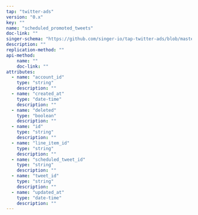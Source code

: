 ```yaml
---
tap: "twitter-ads"
version: "0.x"
key: ""
name: "scheduled_promoted_tweets"
doc-link: ""
singer-schema: "https://github.com/singer-io/tap-twitter-ads/blob/master/tap_twitter_ads/schemas/scheduled_promoted_tweets.json"
description: ""
replication-method: ""
api-method:
    name: ""
    doc-link: ""
attributes:
  - name: "account_id"
    type: "string"
    description: ""
  - name: "created_at"
    type: "date-time"
    description: ""
  - name: "deleted"
    type: "boolean"
    description: ""
  - name: "id"
    type: "string"
    description: ""
  - name: "line_item_id"
    type: "string"
    description: ""
  - name: "scheduled_tweet_id"
    type: "string"
    description: ""
  - name: "tweet_id"
    type: "string"
    description: ""
  - name: "updated_at"
    type: "date-time"
    description: ""
---
```

